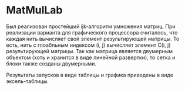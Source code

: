 # MatMulLab

Был реализован простейший ijk-алгоритм умножения матриц.
При реализации варианта для графического процессора считалось, что каждая нить вычисляет свой элемент результирующей матрицы. То есть, нить с глоабльным индексом (i, j) вычисляет элемент C(i, j) результирующей матрицы.
Так как матрица является двумерным объектом (хоть и хранится в виде линейной развертки), то сетка и блоки также созданы двумерными.

Результаты запусков в виде таблицы и графика приведены в виде эксель-таблицы.
